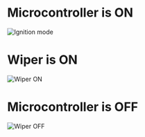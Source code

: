 # Microcontroller is ON

![Ignition mode](https://user-images.githubusercontent.com/101172144/168460135-d317e004-3593-4183-bafb-ab27e4863b7e.jpg)

# Wiper is ON

![Wiper ON](https://user-images.githubusercontent.com/101172144/168460240-04f606e6-54ef-48a0-bb1d-5fe2c167e4c7.jpg)

# Microcontroller is OFF

![Wiper OFF](https://user-images.githubusercontent.com/101172144/168460314-7895817f-677b-4fa1-ae4e-435ae8b2ebca.jpg)

